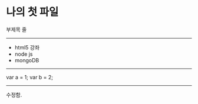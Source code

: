 나의 첫 파일
================================

부제목 줄

--------------------------------

* html5 강좌
* node js
* mongoDB

---

var a = 1;
var b = 2;

---

수정함.
